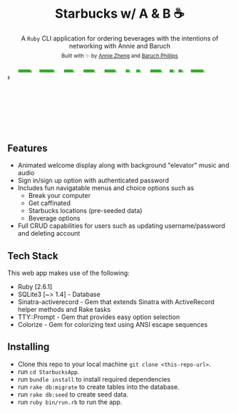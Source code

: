 <h1 align="center">Starbucks w/ A & B ☕️ </h1>
<div align="center">
  A <code>Ruby</code> CLI application for ordering beverages with the intentions of networking with Annie and Baruch
</div>
<div align="center">
  <sub>Built with ✨ by
  <a href="https://github.com/bigfishh">Annie Zheng</a> and
  <a href="https://github.com/bphillips95"> Baruch Phillips</a>
  </sub>
</div>

<img src="Starbucks.gif"
     alt="search bar"
     style="max-width: 100%; align:center "/>

## Features 
- Animated welcome display along with background "elevator" music and audio
- Sign in/sign up option with authenticated password
- Includes fun navigatable menus and choice options such as
  - Break your computer 
  - Get caffinated
  - Starbucks locations (pre-seeded data)
  - Beverage options
- Full CRUD capabilities for users such as updating username/password and deleting account

## Tech Stack
This web app makes use of the following:
- Ruby [2.6.1]
- SQLite3 [~> 1.4] - Database
- Sinatra-activerecord - Gem that extends Sinatra with ActiveRecord helper methods and Rake tasks
- TTY::Prompt - Gem that provides easy option selection
- Colorize - Gem for colorizing text using ANSI escape sequences

## Installing
- Clone this repo to your local machine `git clone <this-repo-url>`.
- run `cd StarbucksApp`.
- run `bundle install` to install required dependencies
- run `rake db:migrate` to create tables into the database.
- run `rake db:seed` to create seed data.
- run `ruby bin/run.rb` to run the app.